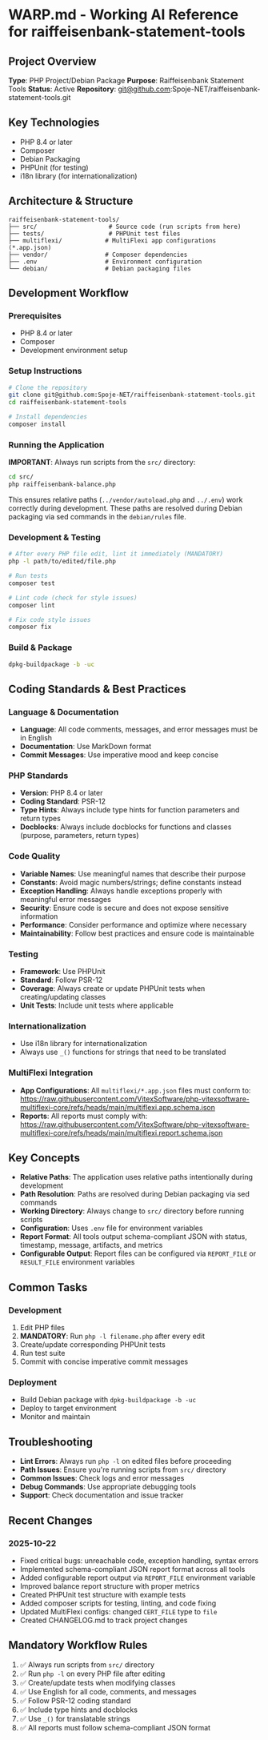 # WARP.md - Working AI Reference for raiffeisenbank-statement-tools

## Project Overview
**Type**: PHP Project/Debian Package
**Purpose**: Raiffeisenbank Statement Tools
**Status**: Active
**Repository**: git@github.com:Spoje-NET/raiffeisenbank-statement-tools.git

## Key Technologies
- PHP 8.4 or later
- Composer
- Debian Packaging
- PHPUnit (for testing)
- i18n library (for internationalization)

## Architecture & Structure
```
raiffeisenbank-statement-tools/
├── src/                    # Source code (run scripts from here)
├── tests/                  # PHPUnit test files
├── multiflexi/            # MultiFlexi app configurations (*.app.json)
├── vendor/                # Composer dependencies
├── .env                   # Environment configuration
└── debian/                # Debian packaging files
```

## Development Workflow

### Prerequisites
- PHP 8.4 or later
- Composer
- Development environment setup

### Setup Instructions
```bash
# Clone the repository
git clone git@github.com:Spoje-NET/raiffeisenbank-statement-tools.git
cd raiffeisenbank-statement-tools

# Install dependencies
composer install
```

### Running the Application
**IMPORTANT**: Always run scripts from the `src/` directory:
```bash
cd src/
php raiffeisenbank-balance.php
```
This ensures relative paths (`../vendor/autoload.php` and `../.env`) work correctly during development. These paths are resolved during Debian packaging via sed commands in the `debian/rules` file.

### Development & Testing
```bash
# After every PHP file edit, lint it immediately (MANDATORY)
php -l path/to/edited/file.php

# Run tests
composer test

# Lint code (check for style issues)
composer lint

# Fix code style issues
composer fix
```

### Build & Package
```bash
dpkg-buildpackage -b -uc
```

## Coding Standards & Best Practices

### Language & Documentation
- **Language**: All code comments, messages, and error messages must be in English
- **Documentation**: Use MarkDown format
- **Commit Messages**: Use imperative mood and keep concise

### PHP Standards
- **Version**: PHP 8.4 or later
- **Coding Standard**: PSR-12
- **Type Hints**: Always include type hints for function parameters and return types
- **Docblocks**: Always include docblocks for functions and classes (purpose, parameters, return types)

### Code Quality
- **Variable Names**: Use meaningful names that describe their purpose
- **Constants**: Avoid magic numbers/strings; define constants instead
- **Exception Handling**: Always handle exceptions properly with meaningful error messages
- **Security**: Ensure code is secure and does not expose sensitive information
- **Performance**: Consider performance and optimize where necessary
- **Maintainability**: Follow best practices and ensure code is maintainable

### Testing
- **Framework**: Use PHPUnit
- **Standard**: Follow PSR-12
- **Coverage**: Always create or update PHPUnit tests when creating/updating classes
- **Unit Tests**: Include unit tests where applicable

### Internationalization
- Use i18n library for internationalization
- Always use `_()` functions for strings that need to be translated

### MultiFlexi Integration
- **App Configurations**: All `multiflexi/*.app.json` files must conform to:
  https://raw.githubusercontent.com/VitexSoftware/php-vitexsoftware-multiflexi-core/refs/heads/main/multiflexi.app.schema.json
- **Reports**: All reports must comply with:
  https://raw.githubusercontent.com/VitexSoftware/php-vitexsoftware-multiflexi-core/refs/heads/main/multiflexi.report.schema.json

## Key Concepts
- **Relative Paths**: The application uses relative paths intentionally during development
- **Path Resolution**: Paths are resolved during Debian packaging via sed commands
- **Working Directory**: Always change to `src/` directory before running scripts
- **Configuration**: Uses `.env` file for environment variables
- **Report Format**: All tools output schema-compliant JSON with status, timestamp, message, artifacts, and metrics
- **Configurable Output**: Report files can be configured via `REPORT_FILE` or `RESULT_FILE` environment variables

## Common Tasks

### Development
1. Edit PHP files
2. **MANDATORY**: Run `php -l filename.php` after every edit
3. Create/update corresponding PHPUnit tests
4. Run test suite
5. Commit with concise imperative commit messages

### Deployment
- Build Debian package with `dpkg-buildpackage -b -uc`
- Deploy to target environment
- Monitor and maintain

## Troubleshooting
- **Lint Errors**: Always run `php -l` on edited files before proceeding
- **Path Issues**: Ensure you're running scripts from `src/` directory
- **Common Issues**: Check logs and error messages
- **Debug Commands**: Use appropriate debugging tools
- **Support**: Check documentation and issue tracker

## Recent Changes

### 2025-10-22
- Fixed critical bugs: unreachable code, exception handling, syntax errors
- Implemented schema-compliant JSON report format across all tools
- Added configurable report output via `REPORT_FILE` environment variable
- Improved balance report structure with proper metrics
- Created PHPUnit test structure with example tests
- Added composer scripts for testing, linting, and code fixing
- Updated MultiFlexi configs: changed `CERT_FILE` type to `file`
- Created CHANGELOG.md to track project changes

## Mandatory Workflow Rules
1. ✅ Always run scripts from `src/` directory
2. ✅ Run `php -l` on every PHP file after editing
3. ✅ Create/update tests when modifying classes
4. ✅ Use English for all code, comments, and messages
5. ✅ Follow PSR-12 coding standard
6. ✅ Include type hints and docblocks
7. ✅ Use `_()` for translatable strings
8. ✅ All reports must follow schema-compliant JSON format
